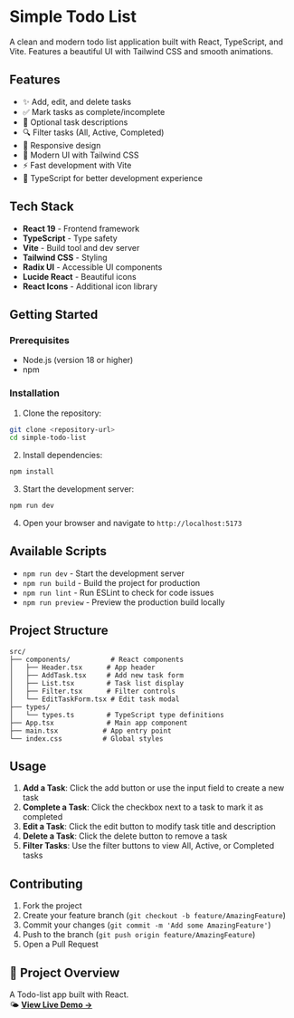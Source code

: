 # Simple Todo List

A clean and modern todo list application built with React, TypeScript, and Vite. Features a beautiful UI with Tailwind CSS and smooth animations.

## Features

- ✨ Add, edit, and delete tasks
- ✅ Mark tasks as complete/incomplete
- 📝 Optional task descriptions
- 🔍 Filter tasks (All, Active, Completed)
- 📱 Responsive design
- 🎨 Modern UI with Tailwind CSS
- ⚡ Fast development with Vite
- 🔧 TypeScript for better development experience

## Tech Stack

- **React 19** - Frontend framework
- **TypeScript** - Type safety
- **Vite** - Build tool and dev server
- **Tailwind CSS** - Styling
- **Radix UI** - Accessible UI components
- **Lucide React** - Beautiful icons
- **React Icons** - Additional icon library

## Getting Started

### Prerequisites

- Node.js (version 18 or higher)
- npm

### Installation

1. Clone the repository:

```bash
git clone <repository-url>
cd simple-todo-list
```

2. Install dependencies:

```bash
npm install
```

3. Start the development server:

```bash
npm run dev
```

4. Open your browser and navigate to `http://localhost:5173`

## Available Scripts

- `npm run dev` - Start the development server
- `npm run build` - Build the project for production
- `npm run lint` - Run ESLint to check for code issues
- `npm run preview` - Preview the production build locally

## Project Structure

```
src/
├── components/          # React components
│   ├── Header.tsx      # App header
│   ├── AddTask.tsx     # Add new task form
│   ├── List.tsx        # Task list display
│   ├── Filter.tsx      # Filter controls
│   └── EditTaskForm.tsx # Edit task modal
├── types/
│   └── types.ts        # TypeScript type definitions
├── App.tsx             # Main app component
├── main.tsx           # App entry point
└── index.css          # Global styles
```

## Usage

1. **Add a Task**: Click the add button or use the input field to create a new task
2. **Complete a Task**: Click the checkbox next to a task to mark it as completed
3. **Edit a Task**: Click the edit button to modify task title and description
4. **Delete a Task**: Click the delete button to remove a task
5. **Filter Tasks**: Use the filter buttons to view All, Active, or Completed tasks

## Contributing

1. Fork the project
2. Create your feature branch (`git checkout -b feature/AmazingFeature`)
3. Commit your changes (`git commit -m 'Add some AmazingFeature'`)
4. Push to the branch (`git push origin feature/AmazingFeature`)
5. Open a Pull Request

## 🧠 Project Overview
A Todo-list app built with React.  
🌤 **[View Live Demo →](https://simple-todo-list-three-nu.vercel.app/)**
